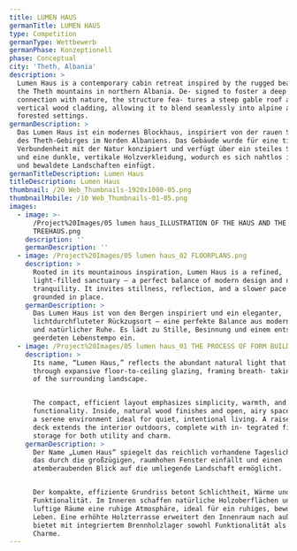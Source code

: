 ```yaml
---
title: LUMEN HAUS
germanTitle: LUMEN HAUS
type: Competition
germanType: Wettbewerb
germanPhase: Konzeptionell
phase: Conceptual
city: 'Theth, Albania'
description: >
  Lumen Haus is a contemporary cabin retreat inspired by the rugged beauty of
  the Theth mountains in northern Albania. De- signed to foster a deep
  connection with nature, the structure fea- tures a steep gable roof and dark
  vertical wood cladding, allowing it to blend seamlessly into alpine and
  forested settings.
germanDescription: >
  Das Lumen Haus ist ein modernes Blockhaus, inspiriert von der rauen Schönheit
  des Theth-Gebirges im Norden Albaniens. Das Gebäude wurde für eine tiefe
  Verbundenheit mit der Natur konzipiert und verfügt über ein steiles Satteldach
  und eine dunkle, vertikale Holzverkleidung, wodurch es sich nahtlos in alpine
  und bewaldete Landschaften einfügt.
germanTitleDescription: Lumen Haus
titleDescription: Lumen Haus
thumbnail: /20 Web_Thumbnails-1920x1080-05.png
thumbnailMobile: /10 Web_Thumbnails-01-05.png
images:
  - image: >-
      /Project%20Images/05 lumen haus_ILLUSTRATION OF THE HAUS AND THE
      TREEHAUS.png
    description: ''
    germanDescription: ''
  - image: /Project%20Images/05 lumen haus_02 FLOORPLANS.png
    description: >
      Rooted in its mountainous inspiration, Lumen Haus is a refined,
      light-filled sanctuary — a perfect balance of modern design and natural
      tranquility. It invites stillness, reflection, and a slower pace of life,
      grounded in place.
    germanDescription: >
      Das Lumen Haus ist von den Bergen inspiriert und ein eleganter,
      lichtdurchfluteter Rückzugsort – eine perfekte Balance aus modernem Design
      und natürlicher Ruhe. Es lädt zu Stille, Besinnung und einem entspannten,
      geerdeten Lebenstempo ein.
  - image: /Project%20Images/05 lumen haus_01 THE PROCESS OF FORM BUILDING (1).png
    description: >
      Its name, “Lumen Haus,” reflects the abundant natural light that pours in
      through expansive floor-to-ceiling glazing, framing breath- taking views
      of the surrounding landscape.


      The compact, efficient layout emphasizes simplicity, warmth, and
      functionality. Inside, natural wood finishes and open, airy spaces create
      a serene environment ideal for quiet, intentional living. A raised timber
      deck extends the interior outdoors, complete with in- tegrated firewood
      storage for both utility and charm.
    germanDescription: >
      Der Name „Lumen Haus“ spiegelt das reichlich vorhandene Tageslicht wider,
      das durch die großzügigen, raumhohen Fenster einfällt und einen
      atemberaubenden Blick auf die umliegende Landschaft ermöglicht.


      Der kompakte, effiziente Grundriss betont Schlichtheit, Wärme und
      Funktionalität. Im Inneren schaffen natürliche Holzoberflächen und offene,
      luftige Räume eine ruhige Atmosphäre, ideal für ein ruhiges, bewusstes
      Leben. Eine erhöhte Holzterrasse erweitert den Innenraum nach außen und
      bietet mit integriertem Brennholzlager sowohl Funktionalität als auch
      Charme.
---
```


